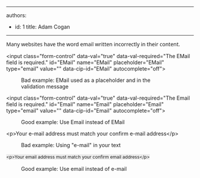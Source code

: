

---
authors:
  - id: 1
    title: Adam Cogan
---




<span class='intro'> <p><span style="font-family&#58;&quot;segoe ui&quot;, verdana, arial, helvetica, sans-serif;">​Many w</span><span style="font-family&#58;&quot;segoe ui&quot;, verdana, arial, helvetica, sans-serif;">ebsites&#160;</span><span style="font-family&#58;&quot;segoe ui&quot;, verdana, arial, helvetica, sans-serif;">have</span><span style="font-family&#58;&quot;segoe ui&quot;, verdana, arial, helvetica, sans-serif;">&#160;the word email written incorrectly in their content.</span></p> </span>

<p class="ssw15-rteElement-CodeArea">​​​&lt;input class=&quot;form-control&quot; data-val=&quot;true&quot; data-val-required=&quot;The EMail field is required.&quot; id=&quot;EMail&quot; name=&quot;EMail&quot; placeholder=&quot;EMail&quot; type=&quot;email&quot; value=&quot;&quot; data-cip-id=&quot;EMail&quot; autocomplete=&quot;off&quot;&gt;​<br></p><dd class="ssw15-rteElement-FigureBad">​Bad example​​​&#58; ​​​EMail used as a placeholder​ and in the validation&#160;message</dd><p class="ssw15-rteElement-CodeArea">​​&lt;input class=&quot;form-control&quot; data-val=&quot;true&quot; data-val-required=&quot;The Email field is required.&quot; id=&quot;Email&quot; name=&quot;Email&quot; placeholder=&quot;Email&quot; type=&quot;email&quot; value=&quot;&quot; data-cip-id=&quot;Email&quot; autocomplete=&quot;off&quot;&gt;​</p><dd class="ssw15-rteElement-FigureGood">Good example&#58; Use Email instead of EMail</dd><p class="ssw15-rteElement-CodeArea">​​&lt;p&gt;Your e-mail address must match your confirm e-mail address&lt;/p&gt;<br></p><dd class="ssw15-rteElement-FigureBad">Bad example​​​&#58; Using&#160;&quot;e-mail&quot; in your text</dd><p class="ssw15-rteElement-CodeArea"><span style="line-height&#58;19.2px;font-size&#58;12px;background-color&#58;#eeeeee;"><span style="line-height&#58;19.2px;font-size&#58;12px;background-color&#58;#eeeeee;">​</span><span style="line-height&#58;19.2px;font-size&#58;12px;background-color&#58;#eeeeee;">​</span><span style="line-height&#58;19.2px;font-size&#58;12px;background-color&#58;#eeeeee;">&lt;</span><span style="line-height&#58;19.2px;font-size&#58;12px;background-color&#58;#eeeeee;">p&gt;</span><span style="line-height&#58;19.2px;font-size&#58;12px;background-color&#58;#eeeeee;">Your email address must match your confirm email address</span><span style="line-height&#58;19.2px;font-size&#58;12px;background-color&#58;#eeeeee;">&lt;/p&gt;</span></span><br></p><dd class="ssw15-rteElement-FigureGood">Good example&#58; Use email instead of e-mail<br></dd><div><br>&#160;</div><p><br>&#160;</p><p><span style="line-height&#58;20px;font-family&#58;&quot;segoe ui&quot;, verdana, arial, helvetica, sans-serif;"></span>​<br></p>


